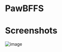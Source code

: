 # PawBFFS
# Screenshots
![image](https://github.com/ShiviDev/PawBFFS/assets/70219319/01ff83c2-c081-4471-9cd1-ebb90bcafe2e)
